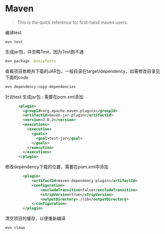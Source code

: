 # Maven

> This is the quick reference for first-hand maven users.

编译test

```
mvn test
```

生成jar包，并忽略Test，因为Test跑不通

```sh
mvn package -DskipTests
```

查看项目依赖并下载的JAR包，一般目录在target/dependency，如需修改目录见下面的code

```sh
mvn dependency:copy-dependencies
```

针对test 生成jar包 ; 需要在pom.xml添加

```xml
      <plugin>
        <groupId>org.apache.maven.plugins</groupId>
        <artifactId>maven-jar-plugin</artifactId>
        <version>3.0.2</version>
        <executions>
          <execution>
            <goals>
              <goal>test-jar</goal>
            </goals>
          </execution>
        </executions>
      </plugin>
```

修改dependency下载的位置，需要在pom.xml中添加

```xml
        <plugin>
          	<artifactId>maven-dependency-plugin</artifactId>
         	<configuration>
	            <excludeTransitive>false</excludeTransitive> 
	            <stripVersion>true</stripVersion>
	            <outputDirectory>./lib</outputDirectory>
            </configuration>         
        </plugin>
```

清空项目的缓存，以便重新编译

```sh
mvn clean
```

